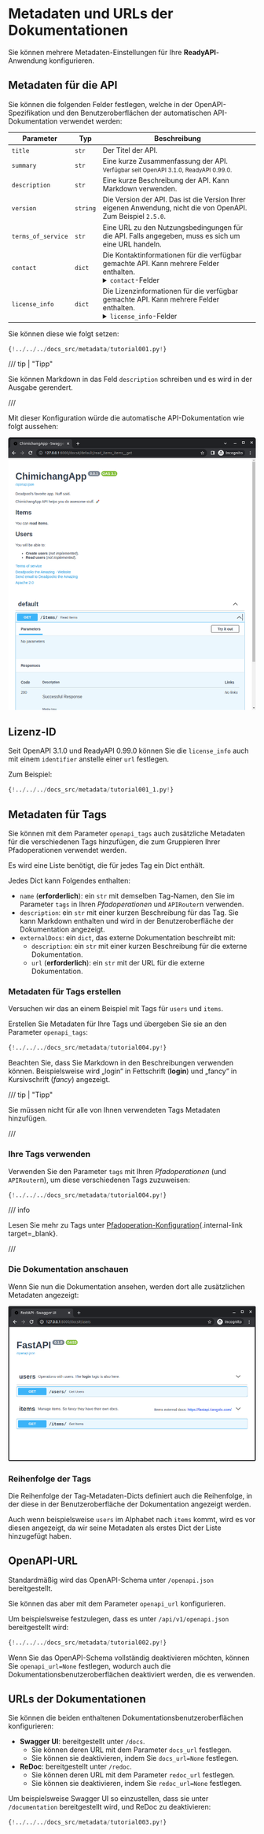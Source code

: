 # Metadaten und URLs der Dokumentationen

Sie können mehrere Metadaten-Einstellungen für Ihre **ReadyAPI**-Anwendung konfigurieren.

## Metadaten für die API

Sie können die folgenden Felder festlegen, welche in der OpenAPI-Spezifikation und den Benutzeroberflächen der automatischen API-Dokumentation verwendet werden:

| Parameter | Typ | Beschreibung |
|------------|------|-------------|
| `title` | `str` | Der Titel der API. |
| `summary` | `str` | Eine kurze Zusammenfassung der API. <small>Verfügbar seit OpenAPI 3.1.0, ReadyAPI 0.99.0.</small> |
| `description` | `str` | Eine kurze Beschreibung der API. Kann Markdown verwenden. |
| `version` | `string` | Die Version der API. Das ist die Version Ihrer eigenen Anwendung, nicht die von OpenAPI. Zum Beispiel `2.5.0`. |
| `terms_of_service` | `str` | Eine URL zu den Nutzungsbedingungen für die API. Falls angegeben, muss es sich um eine URL handeln. |
| `contact` | `dict` | Die Kontaktinformationen für die verfügbar gemachte API. Kann mehrere Felder enthalten. <details><summary><code>contact</code>-Felder</summary><table><thead><tr><th>Parameter</th><th>Typ</th><th>Beschreibung</th></tr></thead><tbody><tr><td><code>name</code></td><td><code>str</code></td><td>Der identifizierende Name der Kontaktperson/Organisation.</td></tr><tr><td><code>url</code></td><td><code>str</code></td><td>Die URL, die auf die Kontaktinformationen verweist. MUSS im Format einer URL vorliegen.</td></tr><tr><td><code>email</code></td><td><code>str</code></td><td>Die E-Mail-Adresse der Kontaktperson/Organisation. MUSS im Format einer E-Mail-Adresse vorliegen.</td></tr></tbody></table></details> |
| `license_info` | `dict` | Die Lizenzinformationen für die verfügbar gemachte API. Kann mehrere Felder enthalten. <details><summary><code>license_info</code>-Felder</summary><table><thead><tr><th>Parameter</th><th>Typ</th><th>Beschreibung</th></tr></thead><tbody><tr><td><code>name</code></td><td><code>str</code></td><td><strong>ERFORDERLICH</strong> (wenn eine <code>license_info</code> festgelegt ist). Der für die API verwendete Lizenzname.</td></tr><tr><td><code>identifier</code></td><td><code>str</code></td><td>Ein <a href="https://spdx.org/licenses/" class="external-link" target="_blank">SPDX</a>-Lizenzausdruck für die API. Das Feld <code>identifier</code> und das Feld <code>url</code> schließen sich gegenseitig aus. <small>Verfügbar seit OpenAPI 3.1.0, ReadyAPI 0.99.0.</small></td></tr><tr><td><code>url</code></td><td><code >str</code></td><td>Eine URL zur Lizenz, die für die API verwendet wird. MUSS im Format einer URL vorliegen.</td></tr></tbody></table></details> |

Sie können diese wie folgt setzen:

```Python hl_lines="3-16  19-32"
{!../../../docs_src/metadata/tutorial001.py!}
```

/// tip | "Tipp"

Sie können Markdown in das Feld `description` schreiben und es wird in der Ausgabe gerendert.

///

Mit dieser Konfiguration würde die automatische API-Dokumentation wie folgt aussehen:

<img src="/img/tutorial/metadata/image01.png">

## Lizenz-ID

Seit OpenAPI 3.1.0 und ReadyAPI 0.99.0 können Sie die `license_info` auch mit einem `identifier` anstelle einer `url` festlegen.

Zum Beispiel:

```Python hl_lines="31"
{!../../../docs_src/metadata/tutorial001_1.py!}
```

## Metadaten für Tags

Sie können mit dem Parameter `openapi_tags` auch zusätzliche Metadaten für die verschiedenen Tags hinzufügen, die zum Gruppieren Ihrer Pfadoperationen verwendet werden.

Es wird eine Liste benötigt, die für jedes Tag ein Dict enthält.

Jedes Dict kann Folgendes enthalten:

* `name` (**erforderlich**): ein `str` mit demselben Tag-Namen, den Sie im Parameter `tags` in Ihren *Pfadoperationen* und `APIRouter`n verwenden.
* `description`: ein `str` mit einer kurzen Beschreibung für das Tag. Sie kann Markdown enthalten und wird in der Benutzeroberfläche der Dokumentation angezeigt.
* `externalDocs`: ein `dict`, das externe Dokumentation beschreibt mit:
     * `description`: ein `str` mit einer kurzen Beschreibung für die externe Dokumentation.
     * `url` (**erforderlich**): ein `str` mit der URL für die externe Dokumentation.

### Metadaten für Tags erstellen

Versuchen wir das an einem Beispiel mit Tags für `users` und `items`.

Erstellen Sie Metadaten für Ihre Tags und übergeben Sie sie an den Parameter `openapi_tags`:

```Python hl_lines="3-16  18"
{!../../../docs_src/metadata/tutorial004.py!}
```

Beachten Sie, dass Sie Markdown in den Beschreibungen verwenden können. Beispielsweise wird „login“ in Fettschrift (**login**) und „fancy“ in Kursivschrift (_fancy_) angezeigt.

/// tip | "Tipp"

Sie müssen nicht für alle von Ihnen verwendeten Tags Metadaten hinzufügen.

///

### Ihre Tags verwenden

Verwenden Sie den Parameter `tags` mit Ihren *Pfadoperationen* (und `APIRouter`n), um diese verschiedenen Tags zuzuweisen:

```Python hl_lines="21  26"
{!../../../docs_src/metadata/tutorial004.py!}
```

/// info

Lesen Sie mehr zu Tags unter [Pfadoperation-Konfiguration](path-operation-configuration.md#tags){.internal-link target=_blank}.

///

### Die Dokumentation anschauen

Wenn Sie nun die Dokumentation ansehen, werden dort alle zusätzlichen Metadaten angezeigt:

<img src="/img/tutorial/metadata/image02.png">

### Reihenfolge der Tags

Die Reihenfolge der Tag-Metadaten-Dicts definiert auch die Reihenfolge, in der diese in der Benutzeroberfläche der Dokumentation angezeigt werden.

Auch wenn beispielsweise `users` im Alphabet nach `items` kommt, wird es vor diesen angezeigt, da wir seine Metadaten als erstes Dict der Liste hinzugefügt haben.

## OpenAPI-URL

Standardmäßig wird das OpenAPI-Schema unter `/openapi.json` bereitgestellt.

Sie können das aber mit dem Parameter `openapi_url` konfigurieren.

Um beispielsweise festzulegen, dass es unter `/api/v1/openapi.json` bereitgestellt wird:

```Python hl_lines="3"
{!../../../docs_src/metadata/tutorial002.py!}
```

Wenn Sie das OpenAPI-Schema vollständig deaktivieren möchten, können Sie `openapi_url=None` festlegen, wodurch auch die Dokumentationsbenutzeroberflächen deaktiviert werden, die es verwenden.

## URLs der Dokumentationen

Sie können die beiden enthaltenen Dokumentationsbenutzeroberflächen konfigurieren:

* **Swagger UI**: bereitgestellt unter `/docs`.
     * Sie können deren URL mit dem Parameter `docs_url` festlegen.
     * Sie können sie deaktivieren, indem Sie `docs_url=None` festlegen.
* **ReDoc**: bereitgestellt unter `/redoc`.
     * Sie können deren URL mit dem Parameter `redoc_url` festlegen.
     * Sie können sie deaktivieren, indem Sie `redoc_url=None` festlegen.

Um beispielsweise Swagger UI so einzustellen, dass sie unter `/documentation` bereitgestellt wird, und ReDoc zu deaktivieren:

```Python hl_lines="3"
{!../../../docs_src/metadata/tutorial003.py!}
```
